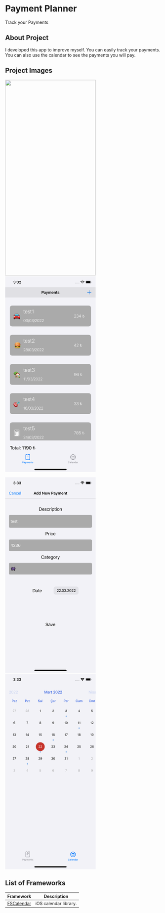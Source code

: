# Payment Planner
Track your Payments

## About Project
I developed this app to improve myself. You can easily track your payments. You can also use the calendar to see the payments you will pay.

## Project Images
<img src="/images/project.gif" width="293" height="633"> <img src="/images/img1.png" width="293" height="633"> 

<img src="/images/img2.png" width="293" height="633"> <img src="/images/img3.png" width="293" height="633">

## List of Frameworks
| Framework | Description |
| ------------------------------- | --------------------------------------------------------------------- |
| [FSCalendar](https://github.com/WenchaoD/FSCalendar) |  iOS calendar library. |


